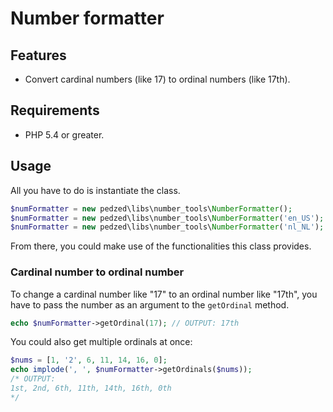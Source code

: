 Number formatter
================

## Features
- Convert cardinal numbers (like 17) to ordinal numbers (like 17th).

## Requirements
- PHP 5.4 or greater.

## Usage
All you have to do is instantiate the class.
```php
$numFormatter = new pedzed\libs\number_tools\NumberFormatter();
$numFormatter = new pedzed\libs\number_tools\NumberFormatter('en_US');
$numFormatter = new pedzed\libs\number_tools\NumberFormatter('nl_NL');
```
From there, you could make use of the functionalities this class provides.

### Cardinal number to ordinal number
To change a cardinal number like "17" to an ordinal number like "17th", you have 
to pass the number as an argument to the `getOrdinal` method.
```php
echo $numFormatter->getOrdinal(17); // OUTPUT: 17th
```
You could also get multiple ordinals at once:
```php
$nums = [1, '2', 6, 11, 14, 16, 0];
echo implode(', ', $numFormatter->getOrdinals($nums));
/* OUTPUT:
1st, 2nd, 6th, 11th, 14th, 16th, 0th
*/
```
